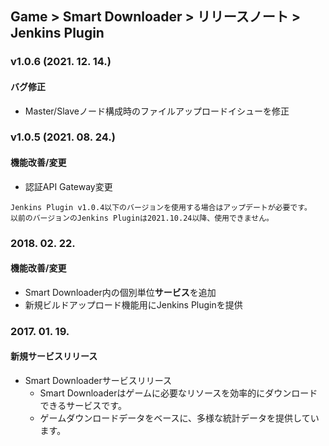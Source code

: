 ## Game > Smart Downloader > リリースノート > Jenkins Plugin

### v1.0.6 (2021. 12. 14.)
#### バグ修正
* Master/Slaveノード構成時のファイルアップロードイシューを修正


### v1.0.5 (2021. 08. 24.)
#### 機能改善/変更
* 認証API Gateway変更
```
Jenkins Plugin v1.0.4以下のバージョンを使用する場合はアップデートが必要です。
以前のバージョンのJenkins Pluginは2021.10.24以降、使用できません。
```

### 2018. 02. 22.
#### 機能改善/変更
* Smart Downloader内の個別単位<b>サービス</b>を追加
* 新規ビルドアップロード機能用にJenkins Pluginを提供

### 2017. 01. 19.
#### 新規サービスリリース
* Smart Downloaderサービスリリース
    * Smart Downloaderはゲームに必要なリソースを効率的にダウンロードできるサービスです。
    * ゲームダウンロードデータをベースに、多様な統計データを提供しています。
